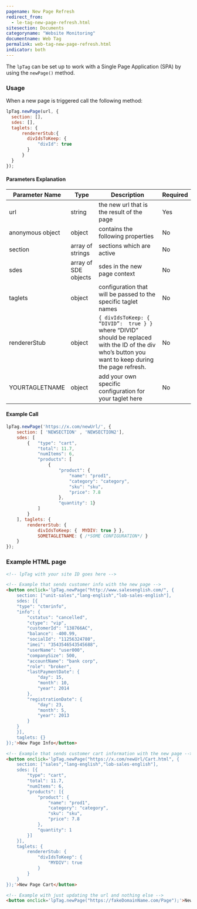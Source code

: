```yaml
---
pagename: New Page Refresh
redirect_from:
  - le-tag-new-page-refresh.html
sitesection: Documents
categoryname: "Website Monitoring"
documentname: Web Tag
permalink: web-tag-new-page-refresh.html
indicator: both
---
```


The `lpTag` can be set up to work with a Single Page Application (SPA) by using the `newPage()` method.

### Usage

When a new page is triggered call the following method:

```javascript
lpTag.newPage(url, {
  section: [],
  sdes: [],
  taglets: {
	  rendererStub:{
		divIdsToKeep: {
			"divId": true
		}
	  }
  }
});
```

#### Parameters Explanation

| Parameter Name | Type | Description | Required |
| --- | --- | --- | --- |
| url | string | the new url that is the result of the page | Yes |
| anonymous object | object | contains the following properties | No |
| section | array of strings | sections which are active | No |
| sdes | array of SDE objects | sdes in the new page context | No |
| taglets | object | configuration that will be passed to the specific taglet names | No |
| rendererStub | object | `{ divIdsToKeep: {  “DIVID”:  true } }` where “DIVID” should be replaced with the ID of the div who’s button you want to keep during the page refresh. | No |
| YOURTAGLETNAME | object | add your own specific configuration for your taglet here | No |

#### Example Call

```javascript
lpTag.newPage('https://x.com/newUrl/', {
    section: [ 'NEWSECTION' , 'NEWSECTION2'],
    sdes: [
        {   "type": "cart",
            "total": 11.7,
            "numItems": 6,
            "products": [
                {
                    "product": {
                        "name": "prod1",
                        "category": "category",
                        "sku": "sku",
                        "price": 7.8
                    },
                    "quantity": 1}
            ]
        }
    ], taglets: {
        rendererStub: {
            divIdsToKeep: {  MYDIV: true } },
            SOMETAGLETNAME: { /*SOME CONFIGURATION*/ }
    }
});
```
<!--
### newPage API Lifecycle

The following will explain the steps that the newPage method takes when it is called:

1. override section
2. go fetch taglets (passing the already existing ones).
3. by holding taglets states in memory we know which taglets should be stopped, restart or completely new.
4. call the taglets lifecycle by that order
    1. 1st for loop - stop (removed taglets)
    2. 2nd for loop - init (new taglets)
    3. 3rd for loop - start / restart (new /existing)
5. merge and update taglets state list
-->

### Example HTML page

```html
<!-- lpTag with your site ID goes here -->

<!-- Example that sends customer info with the new page -->
<button onclick='lpTag.newPage("http://www.salesenglish.com/", {
    section: ["unit-sales","lang-english","lob-sales-english"],
    sdes: [{
    "type": "ctmrinfo",
    "info": {
        "cstatus": "cancelled",
        "ctype": "vip",
        "customerId": "138766AC",
        "balance": -400.99,
        "socialId": "11256324780",
        "imei": "3543546543545688",
        "userName": "user000",
        "companySize": 500,
        "accountName": "bank corp",
        "role": "broker",
        "lastPaymentDate": {
            "day": 15,
            "month": 10,
            "year": 2014
        },
        "registrationDate": {
            "day": 23,
            "month": 5,
            "year": 2013
        }
    }
    }],
    taglets: {}
});'>New Page Info</button>

<!-- Example that sends customer cart information with the new page -->
<button onclick='lpTag.newPage("https://x.com/newUrl/Cart.html", {
    section: ["sales","lang-english","lob-sales-english"],
    sdes: [{
        "type": "cart",
        "total": 11.7,
        "numItems": 6,
        "products": [{
            "product": {
                "name": "prod1",
                "category": "category",
                "sku": "sku",
                "price": 7.8
            },
            "quantity": 1
        }]
    }],
    taglets: {
        rendererStub: {
            "divIdsToKeep": {
                "MYDIV": true
            }
        }
    }
});'>New Page Cart</button>

<!-- Example with just updating the url and nothing else -->
<button onclick='lpTag.newPage("https://fakeDomainName.com/Page");'>New Page</button>
```
